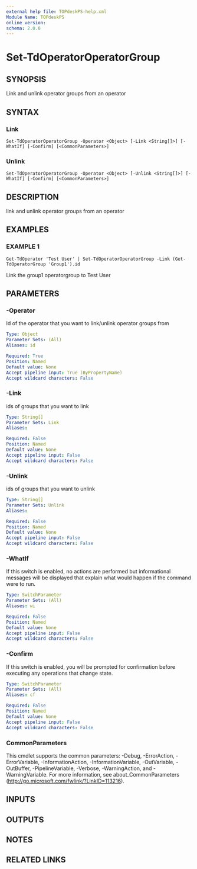 ```yaml
---
external help file: TOPdeskPS-help.xml
Module Name: TOPdeskPS
online version:
schema: 2.0.0
---
```


# Set-TdOperatorOperatorGroup

## SYNOPSIS
Link and unlink operator groups from an operator

## SYNTAX

### Link
```
Set-TdOperatorOperatorGroup -Operator <Object> [-Link <String[]>] [-WhatIf] [-Confirm] [<CommonParameters>]
```

### Unlink
```
Set-TdOperatorOperatorGroup -Operator <Object> [-Unlink <String[]>] [-WhatIf] [-Confirm] [<CommonParameters>]
```

## DESCRIPTION
link and unlink operator groups from an operator

## EXAMPLES

### EXAMPLE 1
```
Get-TdOperator 'Test User' | Set-TdOperatorOperatorGroup -Link (Get-TdOperatorGroup 'Group1').id
```

Link the group1 operatorgroup to Test User

## PARAMETERS

### -Operator
Id of the operator that you want to link/unlink operator groups from

```yaml
Type: Object
Parameter Sets: (All)
Aliases: id

Required: True
Position: Named
Default value: None
Accept pipeline input: True (ByPropertyName)
Accept wildcard characters: False
```

### -Link
ids of groups that you want to link

```yaml
Type: String[]
Parameter Sets: Link
Aliases:

Required: False
Position: Named
Default value: None
Accept pipeline input: False
Accept wildcard characters: False
```

### -Unlink
ids of groups that you want to unlink

```yaml
Type: String[]
Parameter Sets: Unlink
Aliases:

Required: False
Position: Named
Default value: None
Accept pipeline input: False
Accept wildcard characters: False
```

### -WhatIf
If this switch is enabled, no actions are performed but informational messages will be displayed that explain what would happen if the command were to run.

```yaml
Type: SwitchParameter
Parameter Sets: (All)
Aliases: wi

Required: False
Position: Named
Default value: None
Accept pipeline input: False
Accept wildcard characters: False
```

### -Confirm
If this switch is enabled, you will be prompted for confirmation before executing any operations that change state.

```yaml
Type: SwitchParameter
Parameter Sets: (All)
Aliases: cf

Required: False
Position: Named
Default value: None
Accept pipeline input: False
Accept wildcard characters: False
```

### CommonParameters
This cmdlet supports the common parameters: -Debug, -ErrorAction, -ErrorVariable, -InformationAction, -InformationVariable, -OutVariable, -OutBuffer, -PipelineVariable, -Verbose, -WarningAction, and -WarningVariable.
For more information, see about_CommonParameters (http://go.microsoft.com/fwlink/?LinkID=113216).

## INPUTS

## OUTPUTS

## NOTES

## RELATED LINKS
